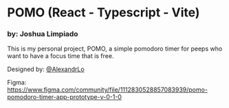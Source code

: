 # POMO (React - Typescript - Vite)
### by: Joshua Limpiado

This is my personal project, POMO, a simple pomodoro timer for peeps who want to have a focus time that is free.

Designed by: [@AlexandrLo](https://www.figma.com/@AlexandrLo)

Figma: https://www.figma.com/community/file/1112830528857083939/pomo-pomodoro-timer-app-prototype-v-0-1-0